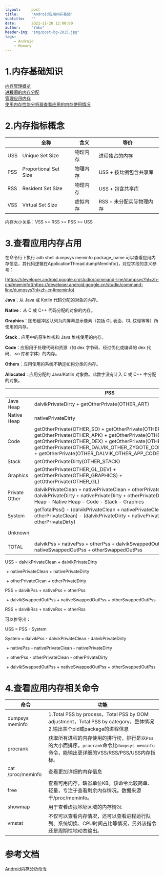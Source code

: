 ```yaml
---
layout:     post
title:      "Android应用内存基础"
subtitle:   ""
date:       2021-11-20 12:00:00
author:     "Yaku"
header-img: "img/post-bg-2015.jpg"
tags:
    - Android
    - Memory
---
```


# 1.内存基础知识

[内存管理概览](https://developer.android.com/topic/performance/memory-overview)   
[进程间的内存分配 ](https://developer.android.com/topic/performance/memory-management)  
[管理应用内存 ](https://developer.android.com/topic/performance/memory)  
[使用内存性能分析器查看应用的内存使用情况 ](https://developer.android.com/studio/profile/memory-profiler)  

# 2.内存指标概念

|      | 全称                  | 含义     | 等价                     |
| ---- | --------------------- | -------- | ------------------------ |
| USS  | Unique Set Size       | 物理内存 | 进程独占的内存           |
| PSS  | Proportional Set Size | 物理内存 | USS + 按比例包含共享库   |
| RSS  | Resident Set Size     | 物理内存 | USS + 包含共享库         |
| VSS  | Virtual Set Size      | 虚拟内存 | RSS + 未分配实际物理内存 |

内存大小关系：VSS >= RSS >= PSS >= USS

# 3.查看应用内存占用

在命令行下执行 adb shell dumpsys meminfo package_name 可以查看应用内存信息，其代码逻辑在ApplicationThread.dumpMemInfo()，对应字段的含义参考：

[https://developer.android.google.cn/studio/command-line/dumpsys?hl=zh-cn#meminfo](https://developer.android.google.cn/studio/command-line/dumpsys?hl=zh-cn#meminfo)



**Java**：从 Java 或 Kotlin 代码分配的对象的内存。

**Native**：从 C 或 C++ 代码分配的对象的内存。

**Graphics**：图形缓冲区队列为向屏幕显示像素（包括 GL 表面、GL 纹理等等）所使用的内存。

**Stack**：应用中的原生堆栈和 Java 堆栈使用的内存。

**Code**：应用用于处理代码和资源（如 dex 字节码、经过优化或编译的 dex 代码、.so 库和字体）的内存。

**Others**：应用使用的系统不确定如何分类的内存。

**Allocated**：应用分配的 Java/Kotlin 对象数。此数字没有计入 C 或 C++ 中分配的对象。



|               | PSS                                                          | RSS                                                          |
| ------------- | ------------------------------------------------------------ | ------------------------------------------------------------ |
| Java Heap     | dalvikPrivateDirty + getOtherPrivate(OTHER_ART)              | dalvikRss + getOtherRss(OTHER_ART)                           |
| Native Heap   | nativePrivateDirty                                           | nativeRss                                                    |
| Code          | getOtherPrivate(OTHER_SO) + getOtherPrivate(OTHER_JAR) + getOtherPrivate(OTHER_APK) + getOtherPrivate(OTHER_TTF) + getOtherPrivate(OTHER_DEX) + getOtherPrivate(OTHER_OAT) + getOtherPrivate(OTHER_DALVIK_OTHER_ZYGOTE_CODE_CACHE) + getOtherPrivate(OTHER_DALVIK_OTHER_APP_CODE_CACHE) | getOtherRss(OTHER_SO) + getOtherRss(OTHER_JAR) + getOtherRss(OTHER_APK) + getOtherRss(OTHER_TTF) + getOtherRss(OTHER_DEX) + getOtherRss(OTHER_OAT) + getOtherRss(OTHER_DALVIK_OTHER_ZYGOTE_CODE_CACHE) + getOtherRss(OTHER_DALVIK_OTHER_APP_CODE_CACHE) |
| Stack         | getOtherPrivateDirty(OTHER_STACK)                            | getOtherRss(OTHER_STACK)                                     |
| Graphics      | getOtherPrivate(OTHER_GL_DEV) + getOtherPrivate(OTHER_GRAPHICS) + getOtherPrivate(OTHER_GL) | getOtherRss(OTHER_GL_DEV) + getOtherRss(OTHER_GRAPHICS) + getOtherRss(OTHER_GL) |
| Private Other | dalvikPrivateClean + nativePrivateClean + otherPrivateClean + dalvikPrivateDirty + nativePrivateDirty + otherPrivateDirty - Java Heap - Native Heap - Code - Stack - Graphics |                                                              |
| System        | getTotalPss() - (dalvikPrivateClean + nativePrivateClean + otherPrivateClean) - (dalvikPrivateDirty + nativePrivateDirty + otherPrivateDirty) |                                                              |
| Unknown       |                                                              | getTotalRss() - Java Heap - Native Heap - Code - Stack - Graphics |
| TOTAL         | dalvikPss + nativePss + otherPss + dalvikSwappedOutPss + nativeSwappedOutPss + otherSwappedOutPss | dalvikRss + nativeRss + otherRss                             |



USS = dalvikPrivateClean + dalvikPrivateDirty

​            \+ nativePrivateClean + nativePrivateDirty

​            \+ otherPrivateClean + otherPrivateDirty

PSS = dalvikPss + nativePss + otherPss

​            \+ dalvikSwappedOutPss + nativeSwappedOutPss + otherSwappedOutPss

RSS = dalvikRss + nativeRss + otherRss



可以推导出：

USS = PSS - System

System = dalvikPss - dalvikPrivateClean - dalvikPrivateDirty

​                \+ nativePss - nativePrivateClean - nativePrivateDirty

​                \+ otherPss - otherPrivateClean - otherPrivateDirty

​                \+ dalvikSwappedOutPss + nativeSwappedOutPss + otherSwappedOutPss



# 4.查看应用内存相关命令

| 命令              | 功能                                                         |
| ----------------- | ------------------------------------------------------------ |
| dumpsys meminfo   | 1.Total PSS by process，Total PSS by OOM adjustment，Total PSS by category，整体情况 2.输出某个pid或package的进程信息 |
| procrank          | 获取所有进程的内存使用的排行榜，排行是以`Pss`的大小而排序。`procrank`命令比`dumpsys meminfo`命令，能输出更详细的VSS/RSS/PSS/USS内存指标。 |
| cat /proc/meminfo | 查看更加详细的内存信息                                       |
| free              | 查看可用内存，缺省单位KB。该命令比较简单、轻量，专注于查看剩余内存情况。数据来源于/proc/meminfo。 |
| showmap           | 用于查看虚拟地址区域的内存情况                               |
| vmstat            | 不仅可以查看内存情况，还可以查看进程运行队列、系统切换、CPU时间占比等情况，另外该指令还是周期性地动态输出。 |



# 参考文档
[Android内存分析命令](http://gityuan.com/2016/01/02/memory-analysis-command/)  